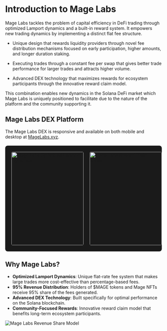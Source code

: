 # Introduction to Mage Labs

Mage Labs tackles the problem of capital efficiency in DeFi trading through optimized Lamport dynamics and a built-in reward system. It empowers new trading dynamics by implementing a distinct flat fee structure.

* Unique design that rewards liquidity providers through novel fee distribution mechanisms focused on early participation, higher amounts, and longer duration staking.

* Executing trades through a constant fee per swap that gives better trade performance for larger trades and attracts higher volume.

* Advanced DEX technology that maximizes rewards for ecosystem participants through the innovative reward claim model.

This combination enables new dynamics in the Solana DeFi market which Mage Labs is uniquely positioned to facilitate due to the nature of the platform and the community supporting it.

## Mage Labs DEX Platform

The Mage Labs DEX is responsive and available on both mobile and desktop at [MageLabs.xyz](https://magelabs.xyz).

<style>
  .screenshot-container {
    display: grid;
    grid-template-columns: 50% 50%;
    gap: 20px;
    margin: 20px 0;
    background: #1a1a1a;
    padding: 20px;
    border-radius: 8px;
  }
  
  .screenshot-container img {
    width: 100%;
    height: 300px;
    object-fit: cover;
    border-radius: 4px;
  }
</style>

<div class="screenshot-container">
    <img src="/assets/mage-lamports.png" alt="Mage Labs Optimized Lamport Dynamics">
    <img src="/assets/mage-reward-claim-model.jpg" alt="Mage Labs Reward Claim Model">
</div>

## Why Mage Labs?

- **Optimized Lamport Dynamics**: Unique flat-rate fee system that makes large trades more cost-effective than percentage-based fees.
- **95% Revenue Distribution**: Holders of $MAGE tokens and Mage NFTs receive 95% share of the fees generated.
- **Advanced DEX Technology**: Built specifically for optimal performance on the Solana blockchain.
- **Community-Focused Rewards**: Innovative reward claim model that benefits long-term ecosystem participants.

![Mage Labs Revenue Share Model](/assets/mage-revenue-share.jpg)